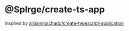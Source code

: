 # @Splrge/create-ts-app
Inspired by [allisonmachado/create-typescript-application](https://github.com/allisonmachado/create-typescript-application)
